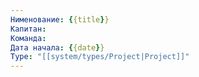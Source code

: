 ```yaml
---
Нименование: {{title}}
Капитан: 
Команда: 
Дата начала: {{date}}
Type: "[[system/types/Project|Project]]"
---
```

